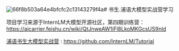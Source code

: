 ![66f8b503a64e4bfcfc2c13143279f4a](https://github.com/user-attachments/assets/d1539d0e-e228-42a1-8886-47ab85f27dae)# 书生.浦语大模型实战营学习

项目学习来源于InternLM大模型开源社区，第四期训练营：https://aicarrier.feishu.cn/wiki/QtJnweAW1iFl8LkoMKGcsUS9nld


[浦语书生大模型实战营](https://github.com/InternLM/Tutorial) : https://github.com/InternLM/Tutorial
